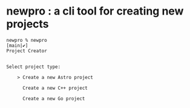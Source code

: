 # newpro : a cli tool for creating new projects

```
newpro % newpro                                                                                                   [main|✔]
Project Creator


Select project type:

    > Create a new Astro project

      Create a new C++ project

      Create a new Go project

```
